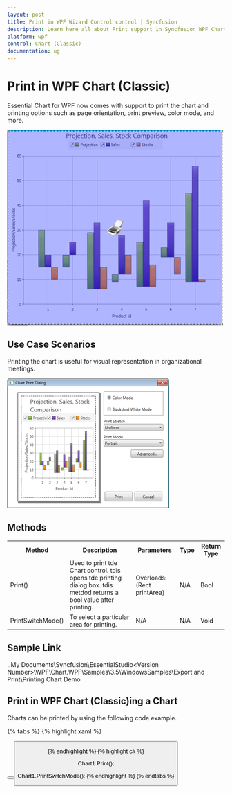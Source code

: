 ```yaml
---
layout: post
title: Print in WPF Wizard Control control | Syncfusion
description: Learn here all about Print support in Syncfusion WPF Chart (Classic) control and more.
platform: wpf
control: Chart (Classic)
documentation: ug
---
```

# Print in WPF Chart (Classic)

Essential Chart for WPF now comes with support to print the chart and printing options such as page orientation, print preview, color mode, and more.

![C:/Users/michaelprabhu/Desktop/print.png](Chart-Controls_images/Chart-Controls_img237.png)


## Use Case Scenarios

Printing the chart is useful for visual representation in organizational meetings.

![C:/Users/michaelprabhu/Desktop/print.png](Chart-Controls_images/Chart-Controls_img238.png)



## Methods


<table>
<tr>
<th>
Method</th><th>
Description</th><th>
Parameters</th><th>
Type</th><th>
Return Type</th></tr>
<tr>
<td>
Print()</td><td>
Used to print tde Chart control. tdis opens tde printing dialog box. tdis metdod returns a bool value after printing.</td><td>
Overloads: (Rect  printArea) </td><td>
N/A</td><td>
Bool</td></tr>
<tr>
<td>
PrintSwitchMode()</td><td>
To select a particular area for printing.</td><td>
N/A</td><td>
N/A</td><td>
Void</td></tr>
</table>

## Sample Link

..My Documents\Syncfusion\EssentialStudio\<Version Number>\WPF\Chart.WPF\Samples\3.5\WindowsSamples\Export and Print\Printing Chart Demo

## Print in WPF Chart (Classic)ing a Chart

Charts can be printed by using the following code example.

{% tabs %}
{% highlight xaml %}


<!--Button when clicked executes the Print command-->

<Button Grid.Row="0" Content="Print"						Command="{x:Static ApplicationCommands.Print}"						CommandTarget="{Binding ElementName=Chart1}" x:Name="button"/>            <!--Button when clicked executes the SwitchPrinting command-->            <Button Grid.Row="0" Grid.Column="1" Content="Printing Mode" 						Command="{x:Static syncfusion:ChartCommands.SwitchPrinting}"						CommandTarget="{Binding ElementName=Chart1}" x:Name="button1" />

{% endhighlight  %}
{% highlight c# %}


Chart1.Print();

Chart1.PrintSwitchMode();
{% endhighlight  %}
{% endtabs %}